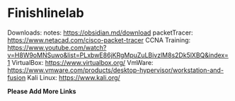 # Finishlinelab

Downloads:
notes: https://obsidian.md/download
packetTracer: https://www.netacad.com/cisco-packet-tracer
CCNA Training: https://www.youtube.com/watch?v=H8W9oMNSuwo&list=PLxbwE86jKRgMpuZuLBivzlM8s2Dk5lXBQ&index=1
VirtualBox: https://www.virtualbox.org/
VmWare: https://www.vmware.com/products/desktop-hypervisor/workstation-and-fusion
Kali Linux: https://www.kali.org/


**Please Add More Links**